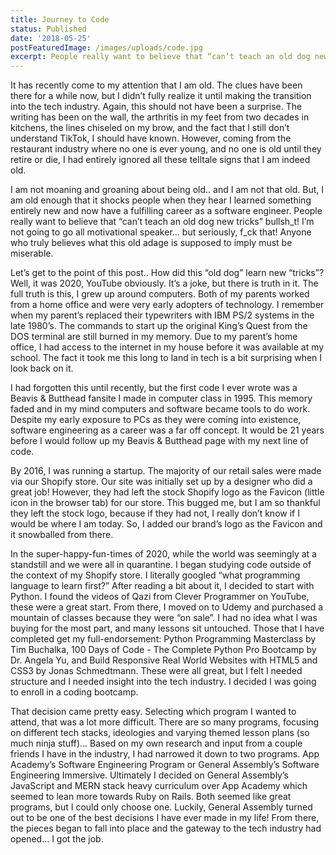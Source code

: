 ```yaml
---
title: Journey to Code
status: Published
date: '2018-05-25'
postFeaturedImage: /images/uploads/code.jpg
excerpt: People really want to believe that “can’t teach an old dog new tricks” bullsh_t! I’m not going to go all motivational speaker… but seriously, f_ck that! Anyone who truly believes what this old adage is supposed to imply must be miserable.
---
```


It has recently come to my attention that I am old. The clues have been there for a while now, but I didn’t fully realize it until making the transition into the tech industry. Again, this should not have been a surprise. The writing has been on the wall, the arthritis in my feet from two decades in kitchens, the lines chiseled on my brow, and the fact that I still don’t understand TikTok, I should have known. However, coming from the restaurant industry where no one is ever young, and no one is old until they retire or die, I had entirely ignored all these telltale signs that I am indeed old. 

I am not moaning and groaning about being old.. and I am not that old. But, I am old enough that it shocks people when they hear I learned something entirely new and now have a fulfilling career as a software engineer. People really want to believe that “can’t teach an old dog new tricks” bullsh_t! I’m not going to go all motivational speaker… but seriously, f_ck that! Anyone who truly believes what this old adage is supposed to imply must be miserable. 

Let’s get to the point of this post.. How did this “old dog” learn new “tricks”? Well, it was 2020, YouTube obviously. It’s a joke, but there is truth in it. The full truth is this, I grew up around computers. Both of my parents worked from a home office and were very early adopters of technology. I remember when my parent’s replaced their typewriters with IBM PS/2 systems in the late 1980’s. The commands to start up the original King’s Quest from the DOS terminal are still burned in my memory. Due to my parent’s home office, I had access to the internet in my house before it was available at my school. The fact it took me this long to land in tech is a bit surprising when I look back on it.

I had forgotten this until recently, but the first code I ever wrote was a Beavis & Butthead fansite I made in computer class in 1995. This memory faded and in my mind computers and software became tools to do work. Despite my early exposure to PCs as they were coming into existence, software engineering as a career was a far off concept. It would be 21 years before I would follow up my Beavis & Butthead page with my next line of code.

By 2016, I was running a startup. The majority of our retail sales were made via our Shopify store. Our site was initially set up by a designer who did a great job! However, they had left the stock Shopify logo as the Favicon (little icon in the browser tab) for our store. This bugged me, but I am so thankful they left the stock logo, because if they had not, I really don’t know if I would be where I am today. So, I added our brand’s logo as the Favicon and it snowballed from there. 

In the super-happy-fun-times of 2020, while the world was seemingly at a standstill and we were all in quarantine. I began studying code outside of the context of my Shopify store. I literally googled “what programming language to learn first?” After reading a bit about it, I decided to start with Python. I found the videos of Qazi from Clever Programmer on YouTube, these were a great start. From there, I moved on to Udemy and purchased a mountain of classes because they were “on sale”. I had no idea what I was buying for the most part, and many lessons sit untouched. Those that I have completed get my full-endorsement: Python Programming Masterclass by Tim Buchalka, 100 Days of Code - The Complete Python Pro Bootcamp by Dr. Angela Yu, and Build Responsive Real World Websites with HTML5 and CSS3 by Jonas Schmedtmann. These were all great, but I felt I needed structure and I needed insight into the tech industry. I decided I was going to enroll in a coding bootcamp.

That decision came pretty easy. Selecting which program I wanted to attend, that was a lot more difficult. There are so many programs, focusing on different tech stacks, ideologies and varying themed lesson plans (so much ninja stuff)... Based on my own research and input from a couple friends I have in the industry, I had narrowed it down to two programs. App Academy’s Software Engineering Program or General Assembly’s Software Engineering Immersive. Ultimately I decided on General Assembly’s JavaScript and MERN stack heavy curriculum over App Academy which seemed to lean more towards Ruby on Rails. Both seemed like great programs, but I could only choose one. Luckily, General Assembly turned out to be one of the best decisions I have ever made in my life! From there, the pieces began to fall into place and the gateway to the tech industry had opened… I got the job.

